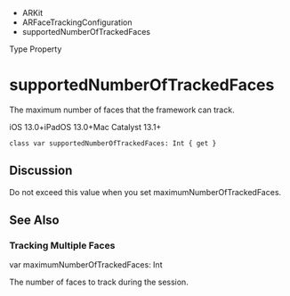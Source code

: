 

- ARKit
- ARFaceTrackingConfiguration
-  supportedNumberOfTrackedFaces 

Type Property

# supportedNumberOfTrackedFaces

The maximum number of faces that the framework can track.

iOS 13.0+iPadOS 13.0+Mac Catalyst 13.1+

``` source
class var supportedNumberOfTrackedFaces: Int { get }
```

## Discussion

Do not exceed this value when you set maximumNumberOfTrackedFaces.

## See Also

### Tracking Multiple Faces

var maximumNumberOfTrackedFaces: Int

The number of faces to track during the session.

